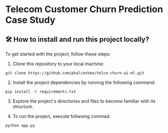 <h1> Telecom Customer Churn Prediction Case Study</h1>

## 🛠️ How to install and run this project locally?
To get started with the project, follow these steps:

1. Clone this repository to your local machine:

```
git clone https://github.com/phalconVee/telco-churn-ai-ml.git
```
2. Install the project dependencies by running the following command:
```
pip install -r requirements.txt
```

3. Explore the project's directories and files to become familiar with its structure.

4. To run the project, execute follwoing commad:
```
python app.py
```